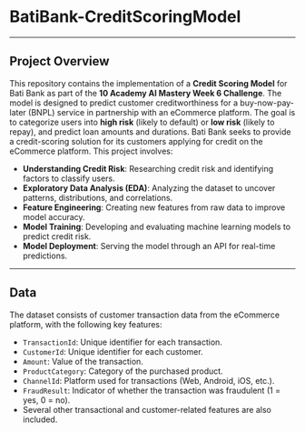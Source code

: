 # BatiBank-CreditScoringModel
---
## Project Overview
This repository contains the implementation of a **Credit Scoring Model** for Bati Bank as part of the **10 Academy AI Mastery Week 6 Challenge**. The model is designed to predict customer creditworthiness for a buy-now-pay-later (BNPL) service in partnership with an eCommerce platform. The goal is to categorize users into **high risk** (likely to default) or **low risk** (likely to repay), and predict loan amounts and durations.
Bati Bank seeks to provide a credit-scoring solution for its customers applying for credit on the eCommerce platform. This project involves:
- **Understanding Credit Risk**: Researching credit risk and identifying factors to classify users.
- **Exploratory Data Analysis (EDA)**: Analyzing the dataset to uncover patterns, distributions, and correlations.
- **Feature Engineering**: Creating new features from raw data to improve model accuracy.
- **Model Training**: Developing and evaluating machine learning models to predict credit risk.
- **Model Deployment**: Serving the model through an API for real-time predictions.
---
## Data
The dataset consists of customer transaction data from the eCommerce platform, with the following key features:
- `TransactionId`: Unique identifier for each transaction.
- `CustomerId`: Unique identifier for each customer.
- `Amount`: Value of the transaction.
- `ProductCategory`: Category of the purchased product.
- `ChannelId`: Platform used for transactions (Web, Android, iOS, etc.).
- `FraudResult`: Indicator of whether the transaction was fraudulent (1 = yes, 0 = no).
- Several other transactional and customer-related features are also included.
